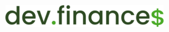 <h1 align="center">
  <img alt="Ícone do projeto" title="" src=".github/logo.svg" width="500px" />
</h1>

